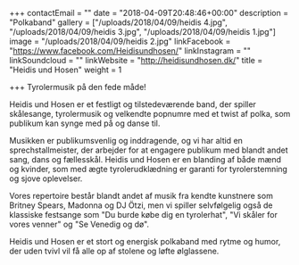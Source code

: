 +++
contactEmail = ""
date = "2018-04-09T20:48:46+00:00"
description = "Polkaband"
gallery = ["/uploads/2018/04/09/heidis 4.jpg", "/uploads/2018/04/09/heidis 3.jpg", "/uploads/2018/04/09/heidis 1.jpg"]
image = "/uploads/2018/04/09/heidis 2.jpg"
linkFacebook = "https://www.facebook.com/Heidisundhosen/"
linkInstagram = ""
linkSoundcloud = ""
linkWebsite = "http://heidisundhosen.dk/"
title = "Heidis und Hosen"
weight = 1

+++
Tyrolermusik på den fede måde!

Heidis und Hosen er et festligt og tilstedeværende band, der spiller skålesange, tyrolermusik og velkendte popnumre med et twist af polka, som publikum kan synge med på og danse til.

Musikken er publikumsvenlig og inddragende, og vi har altid en sprechstallmeister, der arbejder for at engagere publikum med blandt andet sang, dans og fællesskål. Heidis und Hosen er en blanding af både mænd og kvinder, som med ægte tyrolerudklædning er garanti for tyrolerstemning og sjove oplevelser.

Vores repertoire består blandt andet af musik fra kendte kunstnere som Britney Spears, Madonna og DJ Ötzi, men vi spiller selvfølgelig også de klassiske festsange som "Du burde købe dig en tyrolerhat", "Vi skåler for vores venner" og "Se Venedig og dø".

Heidis und Hosen er et stort og energisk polkaband med rytme og humor, der uden tvivl vil få alle op af stolene og løfte ølglassene.